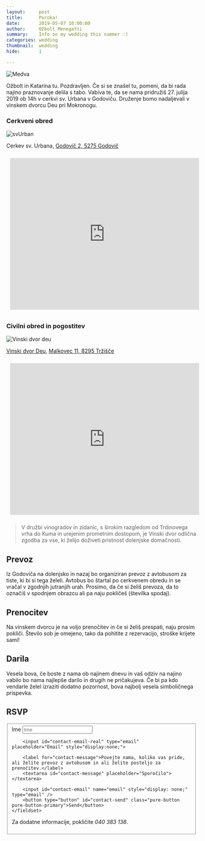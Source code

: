 ```yaml
---
layout:     post
title:      Poroka!
date:       2019-05-07 10:00:00
author:     Ožbolt Menegatti
summary:    Info on my wedding this summer :)
categories: wedding
thumbnail:  wedding
hide:       1

---
```


<img src="{{ site.baseurl }}/static/medva.webp" alt="Medva" style="padding: 0;"/>

Ožbolt in Katarina tu. Pozdravljen. Če si se znašel tu, pomeni, da bi rada najino praznovanje delila s tabo. Vabiva te, da se nama pridružiš 27. julija 2019 ob 14h v cerkvi sv. Urbana v Godoviču. Druženje bomo nadaljevali v vinskem dvorcu Deu pri Mokronogu.

### Cerkveni obred

<img src="http://zupnija-godovic.rkc.si/img/zupnija-godovic.rkc.si1516829630.jpg" alt="svUrban"/>

Cerkev sv. Urbana, [Godovič 2, 5275 Godovič](https://goo.gl/maps/ePLQaDc1oPjTm8wc6)

<iframe width="500" height="400" frameborder="0" style="padding: 10px;" src="https://www.bing.com/maps/embed?h=400&w=500&cp=45.95868169784002~14.096325904904482&lvl=12&typ=d&sty=r&src=SHELL&FORM=MBEDV8" scrolling="no"></iframe>

### Civilni obred in pogostitev

![Vinski dvor deu](https://i.ibb.co/StyxJcq/mokronog.jpg)

[Vinski dvor Deu](http://www.deu-mokronog.si), [Malkovec 11, 8295 Tržišče](https://goo.gl/maps/PEXE84cDpZgbSdjt7)

<iframe width="500" height="400" frameborder="0" style="padding: 10px;" src="https://www.bing.com/maps/embed?h=400&w=500&cp=45.9498752,15.1959023&lvl=12&typ=d&sty=r&src=SHELL&FORM=MBEDV8" scrolling="no"></iframe>

> V družbi vinogradov in zidanic, s širokim razgledom od Trdinovega vrha do Kuma in urejenim prometnim dostopom, je Vinski dvor odlična zgodba za vse, ki želijo doživeti pristnost dolenjske domačnosti.

## Prevoz

Iz Godoviča na dolenjsko in nazaj bo organiziran prevoz z avtobusom za tiste, ki bi si tega želeli. Avtobus bo štartal po cerkvenem obredu in se vračal v zgodnjih jutranjih urah. Prosimo, da če si želiš prevoza, da to označiš v spodnjem obrazcu ali pa naju pokličeš (številka spodaj).

## Prenocitev

Na vinskem dvorcu je na voljo prenočitev in če si želiš prespati, naju prosim pokliči. Število sob je omejeno, tako da pohitite z rezervacijo, stroške krijete sami!

## Darila

Vesela bova, če boste z nama ob najinem dnevu in vaš odziv na najino vabilo bo nama najlepše darilo in drugih ne pričakujeva. Če bi pa kdo vendarle želel izraziti dodatno pozornost, bova najbolj vesela simboličnega prispevka.

## RSVP

<form class="pure-form pure-form-stacked">
    <fieldset>
        <label for="contact-name">Ime</label>
        <input id="contact-name" type="text" placeholder="Ime">
        
        <input id="contact-email-real" type="email" placeholder="Email" style="display:none;">

        <label for="contact-message">Povejte nama, koliko vas pride, ali želite prevoz z avtobusom in ali želite posteljo za prenočitev.</label>
        <textarea id="contact-message" placeholder="Sporočilo"></textarea>
        
        <input id="contact-email" name="email" style="display: none;" type="email" />
        <button type="button" id="contact-send" class="pure-button pure-button-primary">Send</button>
    </fieldset>
</form>

Za dodatne informacije, pokličite *040 383 138*.
